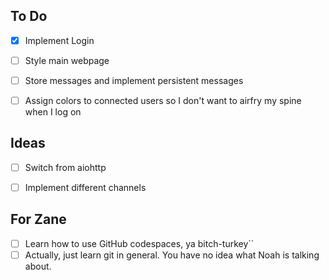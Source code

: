 
## To Do
- [x] Implement Login
- [ ] Style main webpage
- [ ] Store messages and implement persistent messages
- [ ] Assign colors to connected users so I don't want to airfry my spine when I log on


## Ideas
- [ ] Switch from aiohttp 
- [ ] Implement different channels


## For Zane
- [ ] Learn how to use GitHub codespaces, ya bitch-turkey``
- [ ] Actually, just learn git in general. You have no idea what Noah is talking about.

